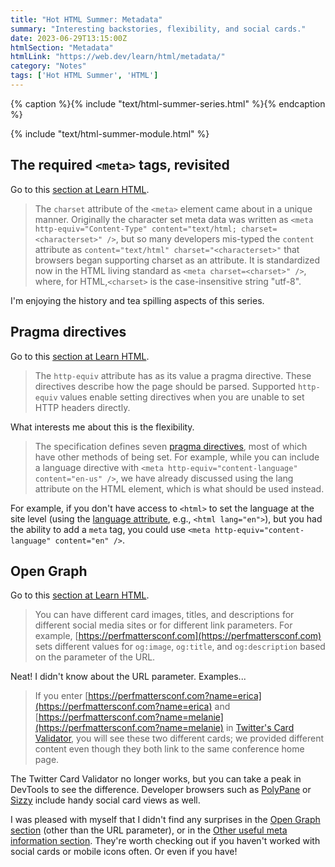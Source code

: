 ```yaml
---
title: "Hot HTML Summer: Metadata"
summary: "Interesting backstories, flexibility, and social cards."
date: 2023-06-29T13:15:00Z
htmlSection: "Metadata"
htmlLink: "https://web.dev/learn/html/metadata/"
category: "Notes"
tags: ['Hot HTML Summer', 'HTML']
---
```

{% caption %}{% include "text/html-summer-series.html" %}{% endcaption %}

{% include "text/html-summer-module.html" %}

## The required `<meta>` tags, revisited

Go to this [section at Learn HTML](https://web.dev/learn/html/metadata/#the_required_meta_tags_revisited).

> The `charset` attribute of the `<meta>` element came about in a unique manner. Originally the character set meta data was written as `<meta http-equiv="Content-Type" content="text/html; charset=<characterset>" />`, but so many developers mis-typed the `content` attribute as `content="text/html" charset="<characterset>"` that browsers began supporting charset as an attribute. It is standardized now in the HTML living standard as `<meta charset=<charset>" />`, where, for HTML,`<charset>` is the case-insensitive string "utf-8".

I'm enjoying the history and tea spilling aspects of this series.

## Pragma directives

Go to this [section at Learn HTML](https://web.dev/learn/html/metadata/#pragma_directives).

> The `http-equiv` attribute has as its value a pragma directive. These directives describe how the page should be parsed. Supported `http-equiv` values enable setting directives when you are unable to set HTTP headers directly.

What interests me about this is the flexibility. 

> The specification defines seven [pragma directives](https://html.spec.whatwg.org/multipage/semantics.html#pragma-directives), most of which have other methods of being set. For example, while you can include a language directive with `<meta http-equiv="content-language" content="en-us" />`, we have already discussed using the lang attribute on the HTML element, which is what should be used instead.

For example, if you don't have access to `<html>` to set the language at the site level (using the [language attribute](https://web.dev/learn/html/document-structure/#content_language), e.g., `<html lang="en">`), but you had the ability to add a `meta` tag, you could use `<meta http-equiv="content-language" content="en" />`.

## Open Graph 

Go to this [section at Learn HTML](https://web.dev/learn/html/metadata/#open_graph).

> You can have different card images, titles, and descriptions for different social media sites or for different link parameters. For example, [https://perfmattersconf.com](https://perfmattersconf.com) sets different values for `og:image`, `og:title`, and `og:description` based on the parameter of the URL.

Neat! I didn't know about the URL parameter. Examples...

> If you enter [https://perfmattersconf.com?name=erica](https://perfmattersconf.com?name=erica) and [https://perfmattersconf.com?name=melanie](https://perfmattersconf.com?name=melanie) in [Twitter's Card Validator](https://cards-dev.twitter.com/validator), you will see these two different cards; we provided different content even though they both link to the same conference home page.

The Twitter Card Validator no longer works, but you can take a peak in DevTools to see the difference. Developer browsers such as [PolyPane](https://polypane.app/) or [Sizzy](https://sizzy.co/) include handy social card views as well.

I was pleased with myself that I didn't find any surprises in the [Open Graph section](https://web.dev/learn/html/metadata/#open_graph) (other than the URL parameter), or in the [Other useful meta information section](https://web.dev/learn/html/metadata/#other-useful-meta-information). They're worth checking out if you haven't worked with social cards or mobile icons often. Or even if you have! 





